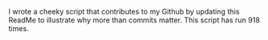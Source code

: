 I wrote a cheeky script that contributes to my Github by updating this ReadMe to illustrate why more than commits matter. This script has run 918 times.